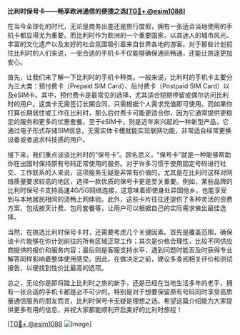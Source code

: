 **比利时保号卡——畅享欧洲通信的便捷之选[[TG💪+ @esim1088](https://t.me/s/esim1088)]**

在当今全球化的时代，无论是商务出差还是旅行度假，拥有一张适合当地使用的手机卡都显得尤为重要。而比利时作为欧洲的一个重要国家，以其迷人的城市风光、丰富的文化遗产以及友好的社会氛围吸引着来自世界各地的游客。对于那些计划前往比利时的人们来说，一张合适的手机卡不仅能够确保通讯畅通，还能让旅途更加安心。

首先，让我们来了解一下比利时的手机卡种类。一般来说，比利时的手机卡主要分为三大类：预付费卡（Prepaid SIM Card）、后付费卡（Postpaid SIM Card）以及eSIM卡。其中，预付费卡是最常见的选择，尤其适合短期停留或偶尔访问比利时的用户。这类卡无需签订长期合同，只需根据个人需求充值即可使用。而如果你打算长期居住或工作在比利时，那么后付费卡可能更适合你，因为它通常提供更稳定的服务和更多的优惠套餐。至于eSIM卡，则是近年来兴起的一种新型产品，它通过电子形式存储SIM信息，无需实体卡槽就能实现联网功能，非常适合经常更换设备或者追求科技感的用户。

接下来，我们重点谈谈比利时的“保号卡”。顾名思义，“保号卡”就是一种能够帮助你在出国时保持原有号码正常使用的服务。对于许多习惯于使用固定号码进行社交、工作联系的人来说，这项服务无疑是非常有价值的。尤其是在比利时这样对网络质量要求较高的地区，选择一款优质的保号卡更是至关重要。例如，某些品牌的比利时保号卡支持高速4G/5G网络连接，这意味着即使身处异国他乡，也能享受到与本地居民相同的流畅上网体验。此外，这些卡片往往还提供了多种灵活的资费方案，包括按天计费、包月套餐等，让用户可以根据自己的实际需求做出最佳选择。

当然，在挑选比利时保号卡时，还需要考虑几个关键因素。首先是覆盖范围，确保该卡片能够在你计划前往的所有区域正常工作；其次是价格合理性，比较不同供应商提供的报价和服务内容；最后则是客服支持水平，遇到问题时能否及时获得专业解答同样影响着整体使用感受。因此，在做决定之前，建议多查阅相关评价和测试报告，以便找到性价比最高的选项。

总之，无论你是即将踏上比利时之旅的新手，还是已经在当地生活多年的老手，拥有一张合适的手机卡都是必不可少的。特别是对于想要保留原有号码同时享受高质量通信服务的朋友而言，比利时保号卡无疑是理想之选。希望这篇介绍能为大家提供更多有用的信息，并祝大家都能顺利开启美好的比利时旅程！

[[TG💪+ @esim1088](https://t.me/s/esim1088) ![Image](https://i.postimg.cc/4NQfJmqS/Snipaste-2025-05-13-00-14-12.png)]
